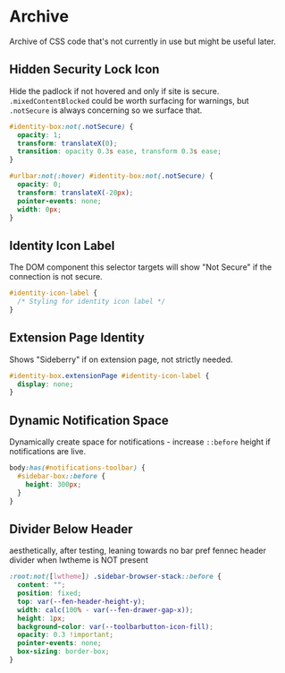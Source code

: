 # Archive

Archive of CSS code that's not currently in use but might be useful later.

## Hidden Security Lock Icon

Hide the padlock if not hovered and only if site is secure. `.mixedContentBlocked` could be worth surfacing for warnings, but `.notSecure` is always concerning so we surface that.

```css
#identity-box:not(.notSecure) {
  opacity: 1;
  transform: translateX(0);
  transition: opacity 0.3s ease, transform 0.3s ease;
}

#urlbar:not(:hover) #identity-box:not(.notSecure) {
  opacity: 0;
  transform: translateX(-20px); 
  pointer-events: none;
  width: 0px;
}
```

## Identity Icon Label

The DOM component this selector targets will show "Not Secure" if the connection is not secure.

```css
#identity-icon-label {
  /* Styling for identity icon label */
}
```

## Extension Page Identity

Shows "Sideberry" if on extension page, not strictly needed.

```css
#identity-box.extensionPage #identity-icon-label {
  display: none;
}
```

## Dynamic Notification Space

Dynamically create space for notifications - increase `::before` height if notifications are live.

```css
body:has(#notifications-toolbar) {
  #sidebar-box::before {
    height: 300px;
  }
}
```

## Divider Below Header

aesthetically, after testing, leaning towards no bar pref
fennec header divider when lwtheme is NOT present

```css
:root:not([lwtheme]) .sidebar-browser-stack::before {
  content: "";
  position: fixed;
  top: var(--fen-header-height-y);
  width: calc(100% - var(--fen-drawer-gap-x));
  height: 1px;
  background-color: var(--toolbarbutton-icon-fill);
  opacity: 0.3 !important;
  pointer-events: none;
  box-sizing: border-box;
}
```